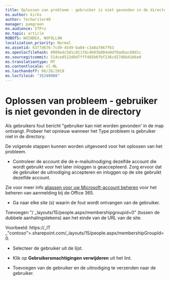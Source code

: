 ```yaml
---
title: Oplossen van probleem - gebruiker is niet gevonden in de directory
ms.author: kirks
author: Techwriter40
manager: pamgreen
ms.audience: ITPro
ms.topic: article
ROBOTS: NOINDEX, NOFOLLOW
localization_priority: Normal
ms.assetid: 63f7d676-7cd9-4549-ba84-c3a8a7867f63
ms.openlocfilehash: 0909edc581c811fdc4683b004e0df0adbac88d1c
ms.sourcegitcommit: 514ced512d0d7fff485b6fbf236cd27d6b4166e0
ms.translationtype: MT
ms.contentlocale: nl-NL
ms.lasthandoff: 06/26/2019
ms.locfileid: "35249908"
---
```

# <a name="troubleshoot-issue---user-not-found-in-directory"></a>Oplossen van probleem - gebruiker is niet gevonden in de directory

Als gebruikers fout bericht "gebruiker kan niet worden gevonden' in de map ontvangt. Probeer het opnieuw wanneer het Type probleem is gebruiker niet in de directory.

De volgende stappen kunnen worden uitgevoerd voor het oplossen van het probleem.

- Controleer de account die de e-mailuitnodiging dezelfde account die wordt gebruikt voor het later inloggen is geaccepteerd. Zorg ervoor dat de gebruiker de uitnodiging accepteren en inloggen op de site gebruikt dezelfde account. 

Zie voor meer info [aliassen voor uw Microsoft-account beheren</a> voor het beheren van aanmelding bij de Office 365](https://support.microsoft.com/help/12407/microsoft-account-how-to-manage-aliases). 

- Ga naar elke site (s) waarin de fout wordt ontvangen van de gebruiker. 

Toevoegen "/ _layouts/15/people.aspx/membershipgroupid=0" (tussen de dubbele aanhalingstekens) aan het einde van de URL van de site. 

Voorbeeld: https://_lT _"contoso">.sharepoint.com/_layouts/15/people.aspx/membershipGroupId=0.

- Selecteer de gebruiker uit de lijst.

- Klik op **Gebruikersmachtigingen verwijderen** uit het lint. 
-  Toevoegen van de gebruiker en de uitnodiging te verzenden naar de gebruiker.

